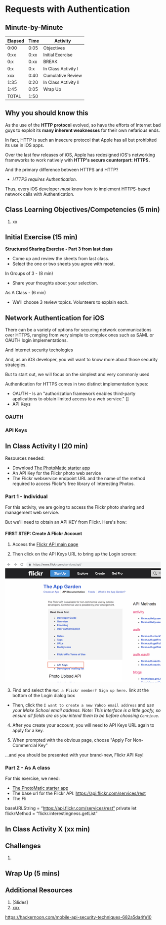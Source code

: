 # Requests with Authentication

## Minute-by-Minute

| **Elapsed** | **Time**  | **Activity**                        |
| ----------- | --------- | ----------------------------------- |
| 0:00        | 0:05      | Objectives                          |
| 0:xx        | 0:xx      | Initial Exercise                    |
| 0:x        | 0:xx      | BREAK                               |
| 0:x        | 0:x      | In Class Activity I                 |
| xxx      | 0:40      | Cumulative Review |
| 1:35        | 0:20      | In Class Activity II                |
| 1:45        | 0:05      | Wrap Up                             |
| TOTAL       | 1:50      |                                     |

<!-- NOTE -- 40 minutes of this class will be for review of student projects -->


## Why you should know this

As the use of the **HTTP protocol** evolved, so have the efforts of Internet bad guys to exploit its **many inherent weaknesses** for their own nefarious ends.

In fact, HTTP is such an insecure protocol that Apple has all but prohibited its use in iOS apps.

Over the last few releases of iOS, Apple has redesigned iOS's networking frameworks to work natively with **HTTP's secure counterpart: HTTPS.**

And the primary difference between HTTPS and HTTP?

- *HTTPS requires Authentication.*

Thus, every iOS developer *must* know how to implement HTTPS-based network calls with Authentication.


<!-- TODO: find exact date and iOS version in which Apple made this changes -->


## Class Learning Objectives/Competencies (5 min)

1. xx


## Initial Exercise (15 min)

**Structured Sharing Exercise - Part 3 from last class**

- Come up and review the sheets from last class.
- Select the one or two sheets you agree with most.

In Groups of 3 - (8 min)
- Share your thoughts about your selection.

As A Class - (6 min)
- We'll choose 3 review topics. Volunteers to explain each.




## Network Authentication for iOS

There can be a variety of options for securing network communications over HTTPS, ranging from very simple to complex ones such as SAML or OAUTH login implementations.

And Internet security techologies

And, as an iOS developer, you will want to know more about those security strategies.

But to start out, we will focus on the simplest and very commonly used


Authentication for HTTPS comes in two distinct implementation types:

- OAUTH - Is an "authorization framework enables third-party applications to obtain limited access to a web service." []
- API Keys


<!-- TOODO: research and briefly explain each type -->


### OAUTH

### API Keys


## In Class Activity I (20 min)

Resources needed:
- Download [The PhotoMatic starter app](https://github.com/VanderDev1/PhotoMatic.git)
- An API Key for the Flickr photo web service
- The Flickr webservice endpoint URL and the name of the method required to access Flickr's free library of Interesting Photos.

### Part 1 - Individual

For this activity, we are going to access the Flickr photo sharing and management web service.



But we'll need to obtain an API KEY from Flickr. Here's how:

#### FIRST STEP: Create A Flickr Account

1. Access the [Flickr API main page](https://www.flickr.com/services/api/)

2. Then click on the API Keys URL to bring up the Login screen:

![syntax](assets/Flickr_API_page.png)

3. Find and select the `Not a Flickr member? Sign up here.` link at the bottom of the Login dialog box
- Then, click the `I want to create a new Yahoo email address` and *use your Make School email address.*
*Note: This interface is a little goofy, so ensure all fields are as you intend them to be before choosing `Continue.`*

4. After you create your account, you will need to API Keys URL again to apply for a key.

5. When prompted with the obvious page, choose "Apply For Non-Commercial Key"

...and you should be presented with your brand-new, Flickr API Key!


### Part 2 - As A class

For this exercise, we need:

- [The PhotoMatic starter app](https://github.com/VanderDev1/PhotoMatic.git)
- The base url for the Flickr API:
https://api.flickr.com/services/rest
- The Fli


baseURLString = “https://api.flickr.com/services/rest”
   private let flickrMethod = “flickr.interestingness.getList”


<!-- TOODO: at end of activity, in prep for next lessons, have pupils give opinions on the construction of the VC -- as i MVC >




## Cumulative Review (40) min)


<!-- xxx -->

<!-- xxx -->




## In Class Activity X (xx min)


## Challenges

1.


## Wrap Up (5 mins)


## Additional Resources

1. [Slides]
2. [xxx]()

https://hackernoon.com/mobile-api-security-techniques-682a5da4fe10
